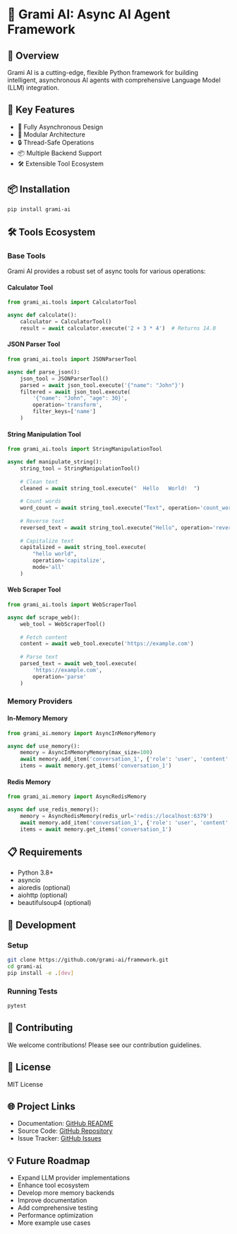 # 🤖 Grami AI: Async AI Agent Framework

## 🌟 Overview

Grami AI is a cutting-edge, flexible Python framework for building intelligent, asynchronous AI agents with comprehensive Language Model (LLM) integration.

## 🚀 Key Features

- 🔄 Fully Asynchronous Design
- 🧩 Modular Architecture
- 🔒 Thread-Safe Operations
- 📦 Multiple Backend Support
- 🛠 Extensible Tool Ecosystem

## 📦 Installation

```bash
pip install grami-ai
```

## 🛠 Tools Ecosystem

### Base Tools

Grami AI provides a robust set of async tools for various operations:

#### Calculator Tool
```python
from grami_ai.tools import CalculatorTool

async def calculate():
    calculator = CalculatorTool()
    result = await calculator.execute('2 + 3 * 4')  # Returns 14.0
```

#### JSON Parser Tool
```python
from grami_ai.tools import JSONParserTool

async def parse_json():
    json_tool = JSONParserTool()
    parsed = await json_tool.execute('{"name": "John"}')
    filtered = await json_tool.execute(
        '{"name": "John", "age": 30}', 
        operation='transform', 
        filter_keys=['name']
    )
```

#### String Manipulation Tool
```python
from grami_ai.tools import StringManipulationTool

async def manipulate_string():
    string_tool = StringManipulationTool()
    
    # Clean text
    cleaned = await string_tool.execute("  Hello   World!  ")
    
    # Count words
    word_count = await string_tool.execute("Text", operation='count_words')
    
    # Reverse text
    reversed_text = await string_tool.execute("Hello", operation='reverse')
    
    # Capitalize text
    capitalized = await string_tool.execute(
        "hello world", 
        operation='capitalize', 
        mode='all'
    )
```

#### Web Scraper Tool
```python
from grami_ai.tools import WebScraperTool

async def scrape_web():
    web_tool = WebScraperTool()
    
    # Fetch content
    content = await web_tool.execute('https://example.com')
    
    # Parse text
    parsed_text = await web_tool.execute(
        'https://example.com', 
        operation='parse'
    )
```

### Memory Providers

#### In-Memory Memory
```python
from grami_ai.memory import AsyncInMemoryMemory

async def use_memory():
    memory = AsyncInMemoryMemory(max_size=100)
    await memory.add_item('conversation_1', {'role': 'user', 'content': 'Hello'})
    items = await memory.get_items('conversation_1')
```

#### Redis Memory
```python
from grami_ai.memory import AsyncRedisMemory

async def use_redis_memory():
    memory = AsyncRedisMemory(redis_url='redis://localhost:6379')
    await memory.add_item('conversation_1', {'role': 'user', 'content': 'Hello'})
    items = await memory.get_items('conversation_1')
```

## 📋 Requirements

- Python 3.8+
- asyncio
- aioredis (optional)
- aiohttp (optional)
- beautifulsoup4 (optional)

## 🔧 Development

### Setup
```bash
git clone https://github.com/grami-ai/framework.git
cd grami-ai
pip install -e .[dev]
```

### Running Tests
```bash
pytest
```

## 🤝 Contributing

We welcome contributions! Please see our contribution guidelines.

## 📄 License

MIT License

## 🌐 Project Links

- Documentation: [GitHub README](https://github.com/grami-ai/framework/blob/main/README.md)
- Source Code: [GitHub Repository](https://github.com/grami-ai/framework)
- Issue Tracker: [GitHub Issues](https://github.com/grami-ai/framework/issues)

## 💡 Future Roadmap

- Expand LLM provider implementations
- Enhance tool ecosystem
- Develop more memory backends
- Improve documentation
- Add comprehensive testing
- Performance optimization
- More example use cases
